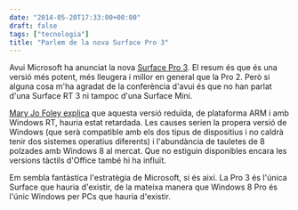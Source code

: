 ```yaml
---
date: "2014-05-20T17:33:00+00:00"
draft: false
tags: ["tecnologia"]
title: "Parlem de la nova Surface Pro 3"
---
```

Avui Microsoft ha anunciat la nova [Surface Pro 3](http://www.theverge.com/2014/5/20/5734102/surface-pro-3-features-pricing-announcement). El resum és que és una versió més potent, més lleugera i millor en general que la Pro 2. Però si alguna cosa m'ha agradat de la conferència d'avui és que no han parlat d'una Surface RT 3 ni tampoc d'una Surface Mini. 

[Mary Jo Foley explica](http://www.zdnet.com/what-microsoft-didnt-announce-today-an-arm-based-surface-minid-7000029664/) que aquesta versió reduïda, de plataforma ARM i amb Windows RT, hauria estat retardada. Les causes serien la propera versió de Windows (que serà compatible amb els dos tipus de dispositius i no caldrà tenir dos sistemes operatius diferents) i l'abundància de tauletes de 8 polzades amb Windows 8 al mercat. Que no estiguin disponibles encara les versions tàctils d'Office també hi ha influït.

Em sembla fantàstica l'estratègia de Microsoft, si és així. La Pro 3 és l'única Surface que hauria d'existir, de la mateixa manera que Windows 8 Pro és l'únic Windows per PCs que hauria d'existir. 
